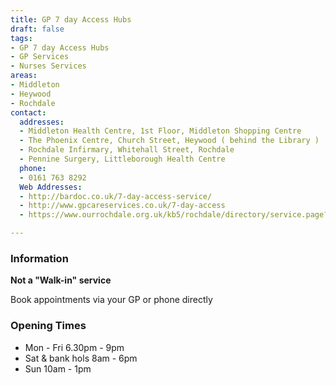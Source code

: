 ```yaml
---
title: GP 7 day Access Hubs
draft: false
tags:
- GP 7 day Access Hubs
- GP Services
- Nurses Services
areas:
- Middleton
- Heywood
- Rochdale
contact:
  addresses:
  - Middleton Health Centre, 1st Floor, Middleton Shopping Centre
  - The Phoenix Centre, Church Street, Heywood ( behind the Library )
  - Rochdale Infirmary, Whitehall Street, Rochdale
  - Pennine Surgery, Littleborough Health Centre
  phone:
  - 0161 763 8292
  Web Addresses:
  - http://bardoc.co.uk/7-day-access-service/
  - http://www.gpcareservices.co.uk/7-day-access
  - https://www.ourrochdale.org.uk/kb5/rochdale/directory/service.page?id=zEHJYgZHh8Q

---
```


### Information
**Not a "Walk-in" service**  

Book appointments via your GP or phone directly

### Opening Times
- Mon - Fri 6.30pm - 9pm
- Sat & bank hols 8am - 6pm
- Sun 10am - 1pm